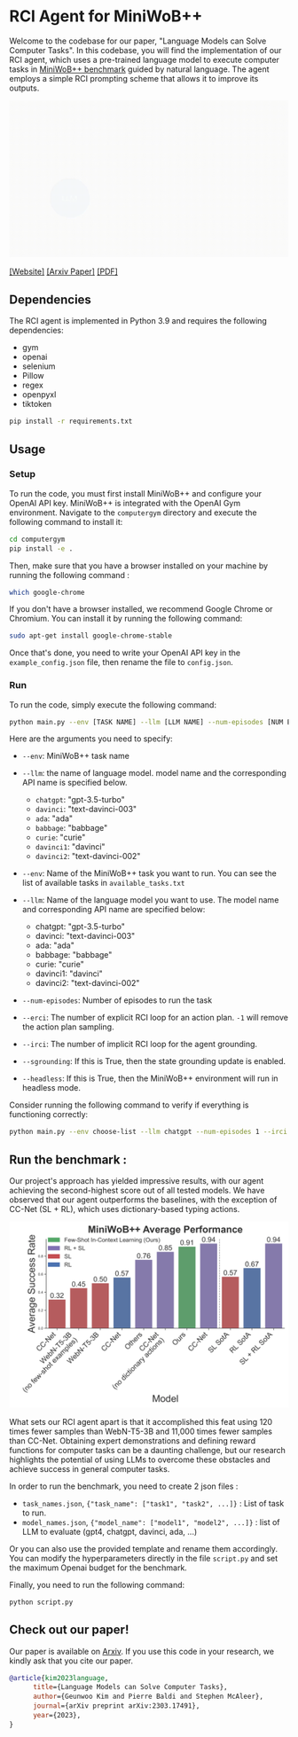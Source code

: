 # RCI Agent for MiniWoB++
Welcome to the codebase for our paper, "Language Models can Solve Computer Tasks". In this codebase, you will find the implementation of our RCI agent, which uses a pre-trained language model to execute computer tasks in [MiniWoB++ benchmark](http://miniwob.farama.org/) guided by natural language. The agent employs a simple RCI prompting scheme that allows it to improve its outputs.

![overview](./artifacts/overview.gif)

[[Website]](https://posgnu.github.io/rci-web/)
[[Arxiv Paper]](https://arxiv.org/abs/2303.17491v1)
[[PDF]](https://arxiv.org/pdf/2303.17491v1.pdf)


## Dependencies
The RCI agent is implemented in Python 3.9 and requires the following dependencies:

* gym
* openai
* selenium
* Pillow
* regex
* openpyxl
* tiktoken

```sh
pip install -r requirements.txt
```

## Usage

### Setup
To run the code, you must first install MiniWoB++ and configure your OpenAI API key. MiniWoB++ is integrated with the OpenAI Gym environment. Navigate to the `computergym` directory and execute the following command to install it:
```sh
cd computergym
pip install -e .
```
Then, make sure that you have a browser installed on your machine by running the following command : 
```sh
which google-chrome
```

If you don't have a browser installed, we recommend Google Chrome or Chromium. You can install it by running the following command:

```sh
sudo apt-get install google-chrome-stable
```

Once that's done, you need to write your OpenAI API key in the `example_config.json` file, then rename the file to `config.json`. 

### Run
To run the code, simply execute the following command:
```sh
python main.py --env [TASK NAME] --llm [LLM NAME] --num-episodes [NUM EPISODES] --erci [NUM Explicit RCI] --irci [NUM Implicit RCI] --sgrounding
```
Here are the arguments you need to specify:
* `--env`: MiniWoB++ task name
* `--llm`: the name of language model. model name and the corresponding API name is specified below.
    * `chatgpt`: "gpt-3.5-turbo"
    * `davinci`: "text-davinci-003"
    * `ada`: "ada"
    * `babbage`: "babbage" 
    * `curie`: "curie"
    * `davinci1`: "davinci"
    * `davinci2`: "text-davinci-002"

* `--env`: Name of the MiniWoB++ task you want to run. You can see the list of available tasks in `available_tasks.txt`
* `--llm`: Name of the language model you want to use. The model name and corresponding API name are specified below:
    * chatgpt: "gpt-3.5-turbo"
    * davinci: "text-davinci-003"
    * ada: "ada"
    * babbage: "babbage"
    * curie: "curie"
    * davinci1: "davinci"
    * davinci2: "text-davinci-002"
* `--num-episodes`: Number of episodes to run the task
* `--erci`: The number of explicit RCI loop for an action plan. `-1` will remove the action plan sampling.
* `--irci`: The number of implicit RCI loop for the agent grounding.
* `--sgrounding`: If this is True, then the state grounding update is enabled.
* `--headless`: If this is True, then the MiniWoB++ environment will run in headless mode.

Consider running the following command to verify if everything is functioning correctly:
```sh
python main.py --env choose-list --llm chatgpt --num-episodes 1 --irci 1 --sgrounding
```

## Run the benchmark :
Our project's approach has yielded impressive results, with our agent achieving the second-highest score out of all tested models. We have observed that our agent outperforms the baselines, with the exception of CC-Net (SL + RL), which uses dictionary-based typing actions.

![](/artifacts/baseline-1.png)

What sets our RCI agent apart is that it accomplished this feat using 120 times fewer samples than WebN-T5-3B and 11,000 times fewer samples than CC-Net. Obtaining expert demonstrations and defining reward functions for computer tasks can be a daunting challenge, but our research highlights the potential of using LLMs to overcome these obstacles and achieve success in general computer tasks.

In order to run the benchmark, you need to create 2 json files :
- `task_names.json`, `{"task_name": ["task1", "task2", ...]}` : List of task to run.
- `model_names.json`, `{"model_name": ["model1", "model2", ...]}` : list of LLM to evaluate (gpt4, chatgpt, davinci, ada, ...)

Or you can also use the provided template and rename them accordingly. You can modify the hyperparameters directly in the file `script.py` and set the maximum Openai budget for the benchmark.

Finally, you need to run the following command:
```python
python script.py
```

## Check out our paper! 

Our paper is available on [Arxiv](https://arxiv.org/abs/2303.17491v1). If you use this code in your research, we kindly ask that you cite our paper.

```bibtex
@article{kim2023language,
      title={Language Models can Solve Computer Tasks}, 
      author={Geunwoo Kim and Pierre Baldi and Stephen McAleer},
      journal={arXiv preprint arXiv:2303.17491},
      year={2023},
}
```